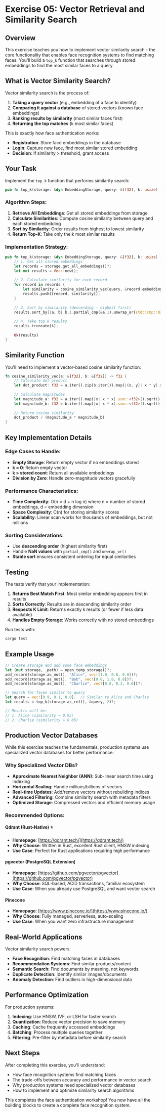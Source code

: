# Exercise 05: Vector Retrieval and Similarity Search

## Overview

This exercise teaches you how to implement vector similarity search - the core functionality that enables face recognition systems to find matching faces. You'll build a `top_k` function that searches through stored embeddings to find the most similar faces to a query.

## What is Vector Similarity Search?

Vector similarity search is the process of:
1. **Taking a query vector** (e.g., embedding of a face to identify)
2. **Comparing it against a database** of stored vectors (known face embeddings)
3. **Ranking results by similarity** (most similar faces first)
4. **Returning the top matches** (k most similar faces)

This is exactly how face authentication works:
- **Registration**: Store face embeddings in the database
- **Login**: Capture new face, find most similar stored embedding
- **Decision**: If similarity > threshold, grant access

## Your Task

Implement the `top_k` function that performs similarity search:

```rust
pub fn top_k(storage: &dyn EmbeddingStorage, query: &[f32], k: usize) -> Result<Vec<(EmbeddingRecord, f32)>>
```

### Algorithm Steps:

1. **Retrieve All Embeddings**: Get all stored embeddings from storage
2. **Calculate Similarities**: Compute cosine similarity between query and each stored embedding
3. **Sort by Similarity**: Order results from highest to lowest similarity
4. **Return Top-K**: Take only the k most similar results

### Implementation Strategy:

```rust
pub fn top_k(storage: &dyn EmbeddingStorage, query: &[f32], k: usize) -> Result<Vec<(EmbeddingRecord, f32)>> {
    // 1. Get all stored embeddings
    let records = storage.get_all_embeddings()?;
    let mut results = Vec::new();
    
    // 2. Calculate similarity for each record
    for record in records {
        let similarity = cosine_similarity_vec(query, &record.embedding);
        results.push((record, similarity));
    }
    
    // 3. Sort by similarity (descending - highest first)
    results.sort_by(|a, b| b.1.partial_cmp(&a.1).unwrap_or(std::cmp::Ordering::Equal));
    
    // 4. Take top k results
    results.truncate(k);
    
    Ok(results)
}
```

## Similarity Function

You'll need to implement a vector-based cosine similarity function:

```rust
fn cosine_similarity_vec(a: &[f32], b: &[f32]) -> f32 {
    // Calculate dot product
    let dot_product: f32 = a.iter().zip(b.iter()).map(|(x, y)| x * y).sum();
    
    // Calculate magnitudes
    let magnitude_a: f32 = a.iter().map(|x| x * x).sum::<f32>().sqrt();
    let magnitude_b: f32 = b.iter().map(|x| x * x).sum::<f32>().sqrt();
    
    // Return cosine similarity
    dot_product / (magnitude_a * magnitude_b)
}
```

## Key Implementation Details

### Edge Cases to Handle:
- **Empty Storage**: Return empty vector if no embeddings stored
- **k = 0**: Return empty vector
- **k > stored count**: Return all available embeddings
- **Division by Zero**: Handle zero-magnitude vectors gracefully

### Performance Characteristics:
- **Time Complexity**: O(n × d + n log n) where n = number of stored embeddings, d = embedding dimension
- **Space Complexity**: O(n) for storing similarity scores
- **Scalability**: Linear scan works for thousands of embeddings, but not millions

### Sorting Considerations:
- Use **descending order** (highest similarity first)
- Handle **NaN values** with `partial_cmp()` and `unwrap_or()`
- **Stable sort** ensures consistent ordering for equal similarities

## Testing

The tests verify that your implementation:

1. **Returns Best Match First**: Most similar embedding appears first in results
2. **Sorts Correctly**: Results are in descending similarity order
3. **Respects K Limit**: Returns exactly k results (or fewer if less data available)
4. **Handles Empty Storage**: Works correctly with no stored embeddings

Run tests with:
```bash
cargo test
```

## Example Usage

```rust
// Create storage and add some face embeddings
let (mut storage, _path) = open_temp_storage()?;
add_record(storage.as_mut(), "Alice", vec![1.0, 0.0, 0.0])?;
add_record(storage.as_mut(), "Bob", vec![0.0, 1.0, 0.0])?;
add_record(storage.as_mut(), "Charlie", vec![0.8, 0.2, 0.0])?;

// Search for faces similar to query
let query = vec![0.9, 0.1, 0.0];  // Similar to Alice and Charlie
let results = top_k(storage.as_ref(), &query, 2)?;

// Results will be:
// 1. Alice (similarity ≈ 0.95)
// 2. Charlie (similarity ≈ 0.85)
```

## Production Vector Databases

While this exercise teaches the fundamentals, production systems use specialized vector databases for better performance:

### Why Specialized Vector DBs?

- **Approximate Nearest Neighbor (ANN)**: Sub-linear search time using indexing
- **Horizontal Scaling**: Handle millions/billions of vectors
- **Real-time Updates**: Add/remove vectors without rebuilding indices
- **Advanced Filtering**: Combine similarity search with metadata filters
- **Optimized Storage**: Compressed vectors and efficient memory usage

### Recommended Options:

#### Qdrant (Rust-Native) ⭐
- **Homepage**: [https://qdrant.tech/](https://qdrant.tech/)
- **Why Choose**: Written in Rust, excellent Rust client, HNSW indexing
- **Use Case**: Perfect for Rust applications requiring high performance

#### pgvector (PostgreSQL Extension)
- **Homepage**: [https://github.com/pgvector/pgvector](https://github.com/pgvector/pgvector)
- **Why Choose**: SQL-based, ACID transactions, familiar ecosystem
- **Use Case**: When you already use PostgreSQL and want vector search

#### Pinecone
- **Homepage**: [https://www.pinecone.io/](https://www.pinecone.io/)
- **Why Choose**: Fully managed, serverless, auto-scaling
- **Use Case**: When you want zero infrastructure management

## Real-World Applications

Vector similarity search powers:

- **Face Recognition**: Find matching faces in databases
- **Recommendation Systems**: Find similar products/content
- **Semantic Search**: Find documents by meaning, not keywords
- **Duplicate Detection**: Identify similar images/documents
- **Anomaly Detection**: Find outliers in high-dimensional data

## Performance Optimization

For production systems:

1. **Indexing**: Use HNSW, IVF, or LSH for faster search
2. **Quantization**: Reduce vector precision to save memory
3. **Caching**: Cache frequently accessed embeddings
4. **Batching**: Process multiple queries together
5. **Filtering**: Pre-filter by metadata before similarity search

## Next Steps

After completing this exercise, you'll understand:
- How face recognition systems find matching faces
- The trade-offs between accuracy and performance in vector search
- Why production systems need specialized vector databases
- How to implement and optimize similarity search algorithms

This completes the face authentication workshop! You now have all the building blocks to create a complete face recognition system.
